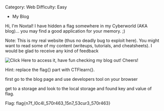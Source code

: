Category: Web
Difficulty: Easy


- My Blog

Hi, I'm Noxtal! I have hidden a flag somewhere in my Cyberworld (AKA blog)... you may find a good application for your memory. ;)

Note: This is my real website (thus no deadly bug to exploit here). You might want to read some of my content (writeups, tutorials, and cheatsheets). I would be glad to receive any kind of feedback

![Click Here](https://noxtal.com/) to access it, have fun checking my blog out! Cheers!

Hint: replace the flag{} part with CTFlearn{}.

first go to the blog page and use developers tool on your browser

get to a storage and look to the local storage and found key and value
of flag.

Flag: flag{n7f_l0c4l_570r463_15n7_53cur3_570r463}

